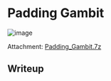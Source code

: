 # Padding Gambit
![image](https://github.com/user-attachments/assets/1b079028-ef9f-4b0c-a571-5a34ec403851)

Attachment: [Padding_Gambit.7z](https://github.com/LazyTitan33/CTF-Writeups/blob/64fef7c6d09e2b125412107c9db92832f999f515/SnykCon2025/attachments/Padding_Gambit.7z)

## Writeup
